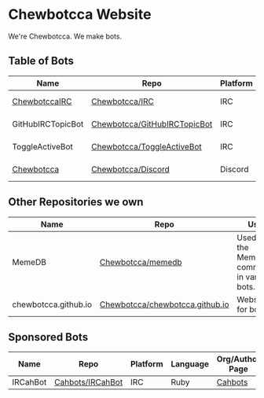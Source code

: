 # Chewbotcca Website

We're Chewbotcca. We make bots.

## Table of Bots

Name                                       | Repo                                                                           | Platform | Language | Status
------------------------------------------ | ------------------------------------------------------------------------------ | -------- | -------- | --------------------------------------------------------------
[ChewbotccaIRC](http://irc.chewbotcca.co)  | [Chewbotcca/IRC](http://github.com/Chewbotcca/IRC)                             | IRC      | Ruby     | Active Development
GitHubIRCTopicBot                          | [Chewbotcca/GitHubIRCTopicBot](http://github.com/Chewbotcca/GitHubIRCTopicBot) | IRC      | Ruby     | Development Slowed
ToggleActiveBot                            | [Chewbotcca/ToggleActiveBot](http://github.com/Chewbotcca/ToggleActiveBot)     | IRC      | Ruby     | Development Halted
[Chewbotcca](http://discord.chewbotcca.co) | [Chewbotcca/Discord](http://github.com/Chewbotcca/discord)                     | Discord  | Ruby     | Abandoned ([Why?](http://chewbotcca.co/help/discordabandoned))

## Other Repositories we own

Name                 | Repo                                                                                 | Use
-------------------- | ------------------------------------------------------------------------------------ | --------------------------------------------
MemeDB               | [Chewbotcca/memedb](http://github.com/Chewbotcca/memedb)                             | Used for the MemeDB command in various bots.
chewbotcca.github.io | [Chewbotcca/chewbotcca.github.io](http://github.com/Chewbotcca/chewbotcca.github.io) | Website for bots

## Sponsored Bots

Name     | Repo                                                   | Platform | Language | Org/Author Page
-------- | ------------------------------------------------------ | -------- | -------- | ------------------------------------
IRCahBot | [Cahbots/IRCahBot](http://github.com/cahbots/ircahbot) | IRC      | Ruby     | [Cahbots](http://github.com/Cahbots)
